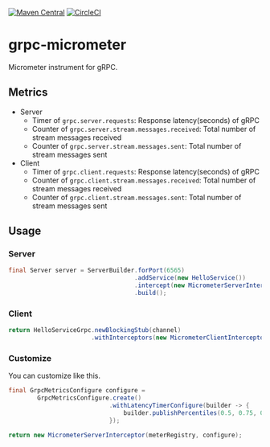 [![Maven Central](https://maven-badges.herokuapp.com/maven-central/com.be-hase.grpc-micrometer/grpc-micrometer/badge.svg)](https://maven-badges.herokuapp.com/maven-central/com.be-hase.grpc-micrometer/grpc-micrometer)
[![CircleCI](https://circleci.com/gh/be-hase/grpc-micrometer.svg?style=svg)](https://circleci.com/gh/be-hase/grpc-micrometer)

# grpc-micrometer

Micrometer instrument for gRPC.

## Metrics

- Server
  - Timer of `grpc.server.requests`: Response latency(seconds) of gRPC
  - Counter of `grpc.server.stream.messages.received`: Total number of stream messages received
  - Counter of `grpc.server.stream.messages.sent`: Total number of stream messages sent
- Client
  - Timer of `grpc.client.requests`: Response latency(seconds) of gRPC
  - Counter of `grpc.client.stream.messages.received`: Total number of stream messages received
  - Counter of `grpc.client.stream.messages.sent`: Total number of stream messages sent
    
## Usage

### Server

```java
final Server server = ServerBuilder.forPort(6565)
                                   .addService(new HelloService())
                                   .intercept(new MicrometerServerInterceptor(Metrics.globalRegistry))
                                   .build();
```

### Client

```java
return HelloServiceGrpc.newBlockingStub(channel)
                       .withInterceptors(new MicrometerClientInterceptor(Metrics.globalRegistry));

```

### Customize

You can customize like this.

```java
final GrpcMetricsConfigure configure =
        GrpcMetricsConfigure.create()
                            .withLatencyTimerConfigure(builder -> {
                                builder.publishPercentiles(0.5, 0.75, 0.95, 0.99);
                            });

return new MicrometerServerInterceptor(meterRegistry, configure);

```
